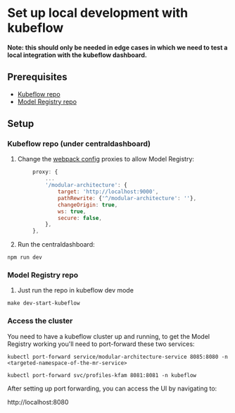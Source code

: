 # Set up local development with kubeflow

**Note: this should only be needed in edge cases in which we need to test a local integration with the kubeflow dashboard.**

## Prerequisites

- [Kubeflow repo](https://github.com/kubeflow/kubeflow/tree/master/components/centraldashboard#development)
- [Model Registry repo](../README.md)

## Setup

### Kubeflow repo (under centraldashboard)

1. Change the [webpack config](https://github.com/kubeflow/kubeflow/blob/master/components/centraldashboard/webpack.config.js#L186) proxies to allow Model Registry:

```javascript
        proxy: {
            ...
            '/modular-architecture': {
                target: 'http://localhost:9000',
                pathRewrite: {'^/modular-architecture': ''},
                changeOrigin: true,
                ws: true,
                secure: false,
            },
        },
```

2. Run the centraldashboard:

```shell
npm run dev
```

### Model Registry repo

1. Just run the repo in kubeflow dev mode

```shell
make dev-start-kubeflow
```

### Access the cluster

You need to have a kubeflow cluster up and running, to get the Model Registry working you'll need to port-forward these two services:

```shell
kubectl port-forward service/modular-architecture-service 8085:8080 -n <targeted-namespace-of-the-mr-service>
```

```shell
kubectl port-forward svc/profiles-kfam 8081:8081 -n kubeflow
```

After setting up port forwarding, you can access the UI by navigating to:  

http://localhost:8080
